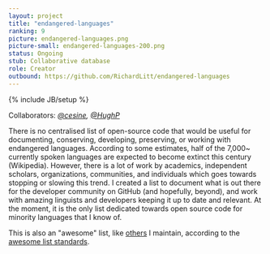```yaml
---
layout: project
title: "endangered-languages"
ranking: 9
picture: endangered-languages.png
picture-small: endangered-languages-200.png
status: Ongoing
stub: Collaborative database
role: Creator
outbound: https://github.com/RichardLitt/endangered-languages
---
```

{% include JB/setup %}

Collaborators: _[@cesine](https://github.com/cesine), [@HughP](https://github.com/HughP)_

There is no centralised list of open-source code that would be useful for documenting, conserving, developing, preserving, or working with endangered languages. According to some estimates, half of the 7,000~ currently spoken languages are expected to become extinct this century (Wikipedia). However, there is a lot of work by academics, independent scholars, organizations, communities, and individuals which goes towards stopping or slowing this trend. I created a list to document what is out there for the developer community on GitHub (and hopefully, beyond), and work with amazing linguists and developers keeping it up to date and relevant. At the moment, it is the only list dedicated towards open source code for minority languages that I know of.

This is also an "awesome" list, like [others](../awesome) I maintain, according to the [awesome list standards](https://github.com/sindresorhus/awesome).